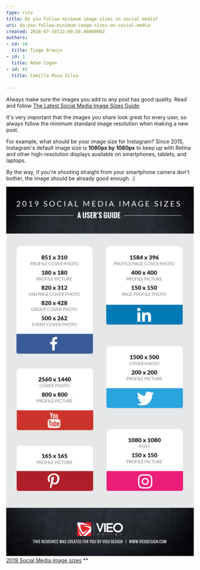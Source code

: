 ```yaml
---
type: rule
title: Do you follow minimum image sizes on social media?
uri: do-you-follow-minimum-image-sizes-on-social-media
created: 2018-07-16T22:09:58.0000000Z
authors:
- id: 16
  title: Tiago Araujo
- id: 1
  title: Adam Cogan
- id: 83
  title: Camilla Rosa Silva

---
```


Always make sure the images you add to any post has good quality. Read and follow     [The Latest Social Media Image Sizes Guide](https://www.brandwatch.com/blog/social-media-image-sizes-guide/).
 
It's very important that the images you share look great for every user, so always follow the minimum standard image resolution when making a new post.

For example, what should be your image size for Instagram? Since 2015, Instagram's default image size is **1080px by 1080px** to keep up with Retina and other high-resolution displays available on smartphones, tablets, and laptops.

By the way, if you're shooting straight from your smartphone camera don't bother, the image should be already good enough. :)

![](social-media-image-sizes-infographic.png)[2019 Social Media image sizes](https://www.vieodesign.com/blog/social-media-image-sizes-dimensions/)
**
